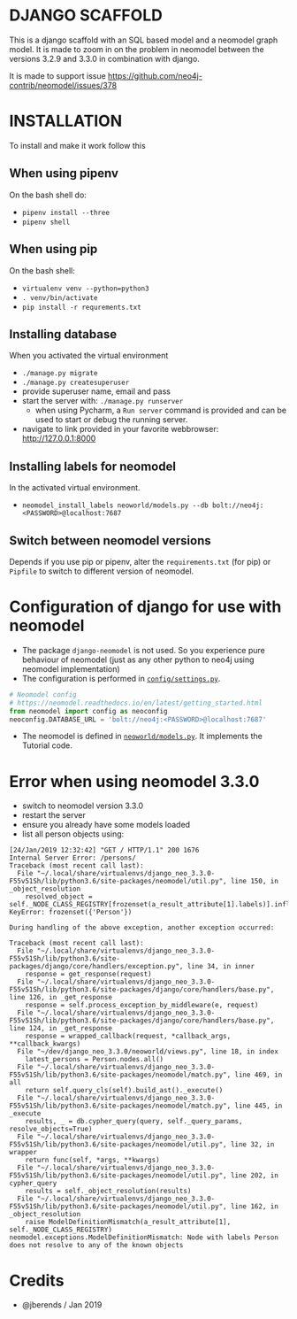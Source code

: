 # DJANGO SCAFFOLD

This is a django scaffold with an SQL based model and a neomodel graph model.
It is made to zoom in on the problem in neomodel between the versions 3.2.9 and 3.3.0 in combination with django.

It is made to support issue https://github.com/neo4j-contrib/neomodel/issues/378

# INSTALLATION

To install and make it work follow this

## When using pipenv 
On the bash shell do:

 * `pipenv install --three`
 * `pipenv shell`
 
## When using pip
On the bash shell: 

 * `virtualenv venv --python=python3`
 * `. venv/bin/activate`
 * `pip install -r requrements.txt`
 
## Installing database
When you activated the virtual environment

 * `./manage.py migrate`
 * `./manage.py createsuperuser`
 * provide superuser name, email and pass
 * start the server with: `./manage.py runserver`
   * when using Pycharm, a `Run server` command is provided and can be used to start or debug the running server.
 * navigate to link provided in your favorite webbrowser: http://127.0.0.1:8000

## Installing labels for neomodel
In the activated virtual environment.

 * `neomodel_install_labels neoworld/models.py --db bolt://neo4j:<PASSWORD>@localhost:7687`

## Switch between neomodel versions
Depends if you use pip or pipenv, alter the `requirements.txt` (for pip) or `Pipfile` to switch to different version of neomodel. 

# Configuration of django for use with neomodel
* The package `django-neomodel` is not used. So you experience pure behaviour of neomodel (just as any other python to neo4j using neomodel implementation)
* The configuration is performed in [`config/settings.py`](config/settings.py#L85).

```python
# Neomodel config
# https://neomodel.readthedocs.io/en/latest/getting_started.html
from neomodel import config as neoconfig
neoconfig.DATABASE_URL = 'bolt://neo4j:<PASSWORD>@localhost:7687'

```

* The neomodel is defined in [`neoworld/models.py`](neoworld/models.py). It implements the Tutorial code.

# Error when using neomodel 3.3.0

 * switch to neomodel version 3.3.0
 * restart the server
 * ensure you already have some models loaded
 * list all person objects using:  

```
[24/Jan/2019 12:32:42] "GET / HTTP/1.1" 200 1676
Internal Server Error: /persons/
Traceback (most recent call last):
  File "~/.local/share/virtualenvs/django_neo_3.3.0-F55v51Sh/lib/python3.6/site-packages/neomodel/util.py", line 150, in _object_resolution
    resolved_object = self._NODE_CLASS_REGISTRY[frozenset(a_result_attribute[1].labels)].inflate(
KeyError: frozenset({'Person'})

During handling of the above exception, another exception occurred:

Traceback (most recent call last):
  File "~/.local/share/virtualenvs/django_neo_3.3.0-F55v51Sh/lib/python3.6/site-packages/django/core/handlers/exception.py", line 34, in inner
    response = get_response(request)
  File "~/.local/share/virtualenvs/django_neo_3.3.0-F55v51Sh/lib/python3.6/site-packages/django/core/handlers/base.py", line 126, in _get_response
    response = self.process_exception_by_middleware(e, request)
  File "~/.local/share/virtualenvs/django_neo_3.3.0-F55v51Sh/lib/python3.6/site-packages/django/core/handlers/base.py", line 124, in _get_response
    response = wrapped_callback(request, *callback_args, **callback_kwargs)
  File "~/dev/django_neo_3.3.0/neoworld/views.py", line 18, in index
    latest_persons = Person.nodes.all()
  File "~/.local/share/virtualenvs/django_neo_3.3.0-F55v51Sh/lib/python3.6/site-packages/neomodel/match.py", line 469, in all
    return self.query_cls(self).build_ast()._execute()
  File "~/.local/share/virtualenvs/django_neo_3.3.0-F55v51Sh/lib/python3.6/site-packages/neomodel/match.py", line 445, in _execute
    results, _ = db.cypher_query(query, self._query_params, resolve_objects=True)
  File "~/.local/share/virtualenvs/django_neo_3.3.0-F55v51Sh/lib/python3.6/site-packages/neomodel/util.py", line 32, in wrapper
    return func(self, *args, **kwargs)
  File "~/.local/share/virtualenvs/django_neo_3.3.0-F55v51Sh/lib/python3.6/site-packages/neomodel/util.py", line 202, in cypher_query
    results = self._object_resolution(results)
  File "~/.local/share/virtualenvs/django_neo_3.3.0-F55v51Sh/lib/python3.6/site-packages/neomodel/util.py", line 162, in _object_resolution
    raise ModelDefinitionMismatch(a_result_attribute[1], self._NODE_CLASS_REGISTRY)
neomodel.exceptions.ModelDefinitionMismatch: Node with labels Person does not resolve to any of the known objects

```

# Credits

* @jberends / Jan 2019
